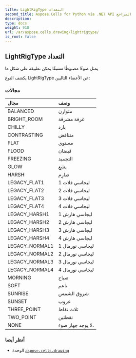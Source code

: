```yaml
---
title: LightRigType التعداد
second_title: Aspose.Cells for Python via .NET API المراجع
description:
type: docs
weight: 910
url: /ar/aspose.cells.drawing/lightrigtype/
is_root: false
---
```

##  LightRigType التعداد
يمثل ضوءًا مضبوطًا مسبقًا يمكن تطبيقه على شكل ما



يكشف النوع LightRigType عن الأعضاء التاليين:

###  مجالات
| مجال| وصف|
| :- | :- |
| BALANCED | متوازن|
| BRIGHT_ROOM | غرفة مشرقة|
| CHILLY | بارد|
| CONTRASTING | متناقض|
| FLAT | مستوي|
| FLOOD | فيضان|
| FREEZING | التجميد|
| GLOW | يشع|
| HARSH | صارِم|
| LEGACY_FLAT1 | ليجاسي فلات 1|
| LEGACY_FLAT2 | ليجاسي فلات 2|
| LEGACY_FLAT3 | ليجاسي فلات 3|
| LEGACY_FLAT4 | ليجاسي فلات 4|
| LEGACY_HARSH1 | ليجاسي هارش 1|
| LEGACY_HARSH2 | ليجاسي هارش 2|
| LEGACY_HARSH3 | ليجاسي هارش 3|
| LEGACY_HARSH4 | ليجاسي هارش 4|
| LEGACY_NORMAL1 | ليجاسي نورمال 1|
| LEGACY_NORMAL2 | ليجاسي نورمال 2|
| LEGACY_NORMAL3 | ليجاسي نورمال 3|
| LEGACY_NORMAL4 | ليجاسي نورمال 4|
| MORNING | صباح|
| SOFT | ناعم|
| SUNRISE | شروق الشمس|
| SUNSET | غروب|
| THREE_POINT | ثلاث نقاط|
| TWO_POINT | نقطتين|
| NONE | لا يوجد جهاز ضوء.|



###  أنظر أيضا
* الوحدة [`aspose.cells.drawing`](..)
